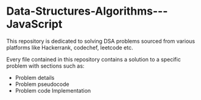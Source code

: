 # Data-Structures-Algorithms---JavaScript

This repository is dedicated to solving DSA problems sourced from various platforms like Hackerrank, codechef, leetcode etc.

Every file contained in this repository contains a solution to a specific problem with sections such as:

- Problem details 
- Problem pseudocode
- Problem code Implementation



